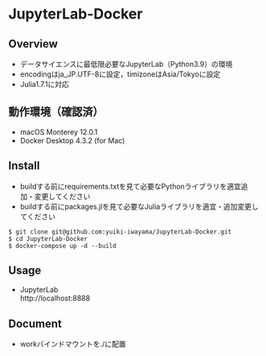 # JupyterLab-Docker

## Overview
- データサイエンスに最低限必要なJupyterLab（Python3.9）の環境
- encodingはja_JP.UTF-8に設定，timizoneはAsia/Tokyoに設定
- Julia1.7.1に対応

## 動作環境（確認済）
- macOS Monterey 12.0.1
- Docker Desktop 4.3.2 (for Mac)

## Install
- buildする前にrequirements.txtを見て必要なPythonライブラリを適宜追加・変更してください
- buildする前にpackages.jlを見て必要なJuliaライブラリを適宜・追加変更してください
```
$ git clone git@github.com:yuiki-iwayama/JupyterLab-Docker.git
$ cd JupyterLab-Docker
$ docker-compose up -d --build
```

## Usage
- JupyterLab\
http://localhost:8888

## Document
- workバインドマウントを./に配置